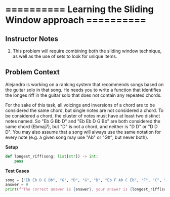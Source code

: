 # ========== Learning the Sliding Window approach ==========

## Instructor Notes
1. This problem will require combining both the sliding window technique, as well as the use of sets to look for unique items.


## Problem Context
Alejandro is working on a ranking system that recommends songs based on the guitar solo in that song. He needs you to write a function that identifies the longes riff in the guitar solo that does not contain any repeated chords.

For the sake of this task, all voicings and inversions of a chord are to be considered the same chord, but single notes are not considered a chord. To be considered a chord, the cluster of notes must have at least two distinct notes named. So "Eb G Bb D" and "Eb Eb D G Bb" are both considered the same chord (Ebmaj7), but "D" is not a chord, and neither is "D D" or "D D D". You may also assume that a song will always use the same notation for every note (e.g. a given song may use "Ab" or "G#", but never both).

**Setup**
```python
def longest_riff(song: list[str]) -> int:
    pass
```

**Test Cases**
```python
song = ["Eb Eb D G Bb", "G", "D", "G", "D", "Eb F Ab C Eb", "F", "C", "G Eb D Bb", "G", "D", "Eb", "Bb"]
answer = 9
print(f"The correct answer is {answer}, your answer is {longest_riff(song)}")
```